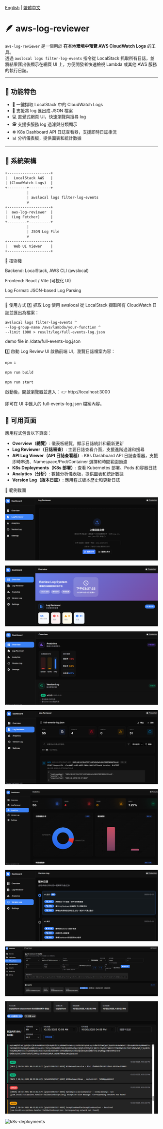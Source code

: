 [English](./README.md) | [繁體中文](./README.zh-TW.md)

# 🪶 aws-log-reviewer

`aws-log-reviewer` 是一個用於 **在本地環境中預覽 AWS CloudWatch Logs** 的工具。  
透過 `awslocal logs filter-log-events` 指令從 LocalStack 抓取所有日誌，並將結果匯出後顯示在網頁 UI 上，方便開發者快速檢視 Lambda 或其他 AWS 服務的執行日誌。

---

## 🚀 功能特色

- 🧾 一鍵擷取 LocalStack 中的 CloudWatch Logs  
- 📂 支援將 log 匯出成 JSON 檔案  
- 💻 直覺式網頁 UI，快速瀏覽與搜尋 log  
- 🕵️ 支援多服務 log 過濾與分類顯示  
- ☸️ K8s Dashboard API 日誌查看器，支援即時日誌串流  
- 📊 分析儀表板，提供圖表和統計數據  

---

## 🧩 系統架構

```text
+--------------------+
|   LocalStack AWS   |
| (CloudWatch Logs)  |
+---------+----------+
          |
          | awslocal logs filter-log-events
          v
+--------------------+
|  aws-log-reviewer  |
|  (Log Fetcher)     |
+---------+----------+
          |
          | JSON Log File
          v
+--------------------+
|   Web UI Viewer    |
+--------------------+
```

🧰 技術棧

Backend: LocalStack, AWS CLI (awslocal)

Frontend: React / Vite (可視化 UI)

Log Format: JSON-based Log Parsing

---

🧭 使用方式
1️⃣ 抓取 Log
使用 awslocal 從 LocalStack 擷取所有 CloudWatch 日誌並匯出為檔案：

```
awslocal logs filter-log-events ^
--log-group-name /aws/lambda/your-function ^
--limit 1000 > result/log/full-events-log.json
```
demo file in /data/full-events-log.json

2️⃣ 啟動 Log Review UI
啟動前端 UI，瀏覽日誌檔案內容：

```
npm i

npm run build

npm run start
```

啟動後，開啟瀏覽器並進入：
👉 http://localhost:3000

即可在 UI 中匯入的 full-events-log.json 檔案內容。

## 📄 可用頁面

應用程式包含以下頁面：

- **Overview（總覽）**: 儀表板總覽，顯示日誌統計和最新更新
- **Log Reviewer（日誌審查）**: 主要日誌查看介面，支援進階過濾和搜尋
- **API Log Viewer（API 日誌查看器）**: K8s Dashboard API 日誌查看器，支援即時串流、Namespace/Pod/Container 選擇和時間範圍過濾
- **K8s Deployments（K8s 部署）**: 查看 Kubernetes 部署、Pods 和容器日誌
- **Analytics（分析）**: 數據分析儀表板，提供圖表和統計數據
- **Version Log（版本日誌）**: 應用程式版本歷史和更新日誌

📸 範例截圖

![import-logs](./img/import-logs.png)

![dashboard](./img/dashboard1.png)

![dashboard](./img/dashboard2.png)

![log-reviewer](./img/log-reviewer.png)

![analytics](./img/analytics.png)

![version-log](./img/version-log.png)

![api-log-viewer](./img/api-log-viewer1.png)

![api-log-viewer](./img/api-log-viewer2.png)

![k8s-deployments](./img/k8s-deployments.png)
